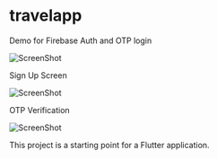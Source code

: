 # travelapp

Demo for Firebase Auth and OTP login

![ScreenShot](https://github.com/itsSwArchitect/flutter-firebase-Auth-and-OTP/blob/main/screenshots/Screenshot_1667374763.png?raw=true "Sign In")

Sign Up Screen

![ScreenShot](https://github.com/itsSwArchitect/flutter-firebase-Auth-and-OTP/blob/main/screenshots/Screenshot_1667374768.png?raw=true "Sign Up")


OTP Verification 

![ScreenShot](https://github.com/itsSwArchitect/flutter-firebase-Auth-and-OTP/blob/main/screenshots/Screenshot_1667374819.png?raw=true "Sign Up")

This project is a starting point for a Flutter application.

